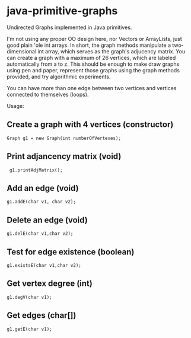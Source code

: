 # java-primitive-graphs
Undirected Graphs implemented in Java primitives. 

I'm not using any proper OO design here, nor Vectors or ArrayLists, just good plain 'ole int arrays.
In short, the graph methods manipulate a two-dimensional int array, which serves as the graph's adjucency matrix.
You can create a graph with a maximum of 26 vertices, which are labeled automatically from a to z.
This should be enough to make draw graphs using pen and paper, represent those graphs using the graph methods provided,
and try algorithmic experiments. 

You can have more than one edge between two vertices and vertices connected to themselves (loops).

Usage:

## Create a graph with 4 vertices (constructor)

```Graph g1 = new Graph(int numberOfVertexes);```

## Print adjancency matrix (void)

``` g1.printAdjMatrix();```

## Add an edge (void)

```g1.addE(char v1, char v2);```

## Delete an edge (void)

```g1.delE(char v1,char v2);```

## Test for edge existence (boolean)

```g1.existsE(char v1,char v2);```

## Get vertex degree (int)

```g1.degV(char v1);```

## Get edges (char[])

```g1.getE(char v1);```
